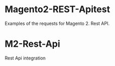 
# Magento2-REST-Apitest
Examples of the requests for Magento 2. Rest API.

# M2-Rest-Api
Rest Api integration

